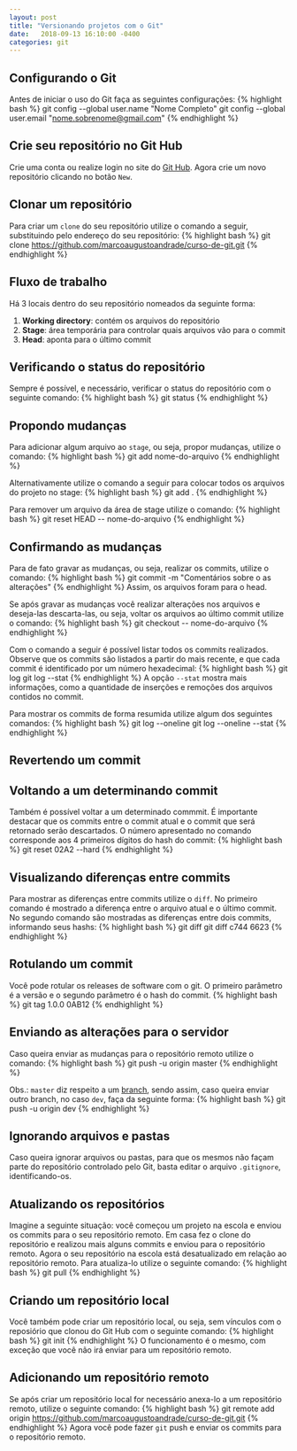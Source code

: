 ```yaml
---
layout: post
title: "Versionando projetos com o Git"
date:   2018-09-13 16:10:00 -0400
categories: git
---
```


## Configurando o Git
Antes de iniciar o uso do Git faça as seguintes configurações:
{% highlight bash %}
git config --global user.name "Nome Completo"
git config --global user.email "nome.sobrenome@gmail.com"
{% endhighlight %}


## Crie seu repositório no Git Hub
Crie uma conta ou realize login no site do [Git Hub](https://github.com).
Agora crie um novo repositório clicando no botão `New`.


## Clonar um repositório
Para criar um `clone` do seu repositório utilize o comando a seguir, substituindo pelo endereço do seu repositório:
{% highlight bash %}
git clone https://github.com/marcoaugustoandrade/curso-de-git.git
{% endhighlight %}


## Fluxo de trabalho
Há 3 locais dentro do seu repositório nomeados da seguinte forma:
1) **Working directory**: contém os arquivos do repositório
2) **Stage**: área temporária para controlar quais arquivos vão para o commit
3) **Head**: aponta para o último commit


## Verificando o status do repositório
Sempre é possível, e necessário, verificar o status do repositório com o seguinte comando:
{% highlight bash %}
git status
{% endhighlight %}


## Propondo mudanças
Para adicionar algum arquivo ao `stage`, ou seja, propor mudanças, utilize o comando:
{% highlight bash %}
git add nome-do-arquivo
{% endhighlight %}

Alternativamente utilize o comando a seguir para colocar todos os arquivos do projeto no stage:
{% highlight bash %}
git add .
{% endhighlight %}

Para remover um arquivo da área de stage utilize o comando:
{% highlight bash %}
git reset HEAD -- nome-do-arquivo
{% endhighlight %}


## Confirmando as mudanças
Para de fato gravar as mudanças, ou seja, realizar os commits, utilize o comando:
{% highlight bash %}
git commit -m "Comentários sobre o as alterações"
{% endhighlight %}
Assim, os arquivos foram para o head.

Se após gravar as mudanças você realizar alterações nos arquivos e deseja-las descarta-las, ou seja, voltar os arquivos ao último commit utilize o comando:
{% highlight bash %}
git checkout -- nome-do-arquivo
{% endhighlight %}

Com o comando a seguir é possível listar todos os commits realizados. Observe que os commits são listados a partir do mais recente, e que cada commit é identificado por um número hexadecimal:
{% highlight bash %}
git log
git log --stat
{% endhighlight %}
A opção `--stat` mostra mais informações, como a quantidade de inserções e remoções dos arquivos contidos no commit.

Para mostrar os commits de forma resumida utilize algum dos seguintes comandos:
{% highlight bash %}
git log --oneline
git log --oneline --stat
{% endhighlight %}


## Revertendo um commit
## Voltando a um determinando commit
Também é possível voltar a um determinado commmit. É importante destacar que os commits entre o commit atual e o commit que será retornado serão descartados. O número apresentado no comando corresponde aos 4 primeiros dígitos do hash do commit:
{% highlight bash %}
git reset 02A2 --hard
{% endhighlight %}


## Visualizando diferenças entre commits
Para mostrar as diferenças entre commits utilize o `diff`. No primeiro comando é mostrado a diferença entre o arquivo atual e o último commit. No segundo comando são mostradas as diferenças entre dois commits, informando seus hashs:
{% highlight bash %}
git diff
git diff c744 6623
{% endhighlight %}


## Rotulando um commit
Você pode rotular os releases de software com o git. O primeiro parâmetro é a versão e o segundo parâmetro é o hash do commit.
{% highlight bash %}
git tag 1.0.0 0AB12
{% endhighlight %}


## Enviando as alterações para o servidor
Caso queira enviar as mudanças para o repositório remoto utilize o comando:
{% highlight bash %}
git push -u origin master
{% endhighlight %}

Obs.: `master` diz respeito a um [branch](), sendo assim, caso queira enviar outro branch, no caso `dev`, faça da seguinte forma:
{% highlight bash %}
git push -u origin dev
{% endhighlight %}


## Ignorando arquivos e pastas
Caso queira ignorar arquivos ou pastas, para que os mesmos não façam parte do repositório controlado pelo Git, basta editar o arquivo `.gitignore`, identificando-os.


## Atualizando os repositórios
Imagine a seguinte situação: você começou um projeto na escola e enviou os commits para o seu repositório remoto. Em casa fez o clone do repositório e realizou mais alguns commits e enviou para o repositório remoto. Agora o seu repositório na escola está desatualizado em relação ao repositório remoto. Para atualiza-lo utilize o seguinte comando:
{% highlight bash %}
git pull
{% endhighlight %}


## Criando um repositório local
Você também pode criar um repositório local, ou seja, sem vínculos com o reposiório que clonou do Git Hub com o seguinte comando:
{% highlight bash %}
git init
{% endhighlight %}
O funcionamento é o mesmo, com exceção que você não irá enviar para um repositório remoto.


## Adicionando um repositório remoto
Se após criar um repositório local for necessário anexa-lo a um repositório remoto, utilize o seguinte comando:
{% highlight bash %}
git remote add origin https://github.com/marcoaugustoandrade/curso-de-git.git
{% endhighlight %}
Agora você pode fazer `git` push e enviar os commits para o repositório remoto.
